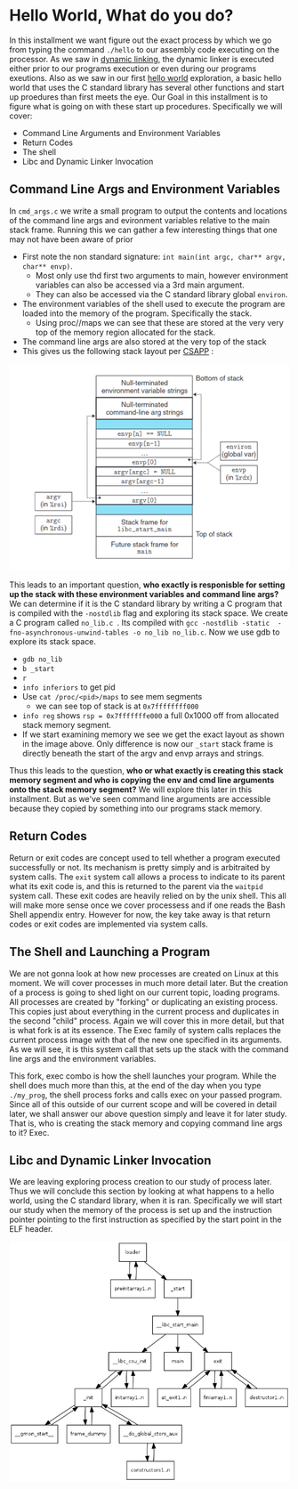 # Hello World, What do you do?

In this installment we want figure out the exact process by which we go from typing the command `./hello` to our assembly code executing on the processor. As we saw in [dynamic linking](../Dynamic_Linking/), the dynamic linker is executed either prior to our programs execution or even during our programs exeutions. Also as we saw in our first [hello world](../Hello_World/) exploration, a basic hello world that uses the C standard library has several other functions and start up proedures than first meets the eye. Our Goal in this installment is to figure what is going on with these start up procedures. Specifically we will cover:

* Command Line Arguments and Environment Variables
* Return Codes
* The shell
* Libc and Dynamic Linker Invocation


## Command Line Args and Environment Variables

In `cmd_args.c` we write a small program to output the contents and locations of the command line args and evironment variables relative to the main stack frame. Running this we can gather a few interesting things that one may not have been aware of prior

* First note the non standard signature: `int main(int argc, char** argv, char** envp)`.
    * Most only use thd first two arguments to main, however environment variables can also be accessed via a 3rd main argument.
    * They can also be accessed via the C standard library global `environ`.
* The environment variables of the shell used to execute the program are loaded into the memory of the program. Specifically the stack.
    * Using proc/<pid>/maps we can see that these are stored at the very very top of the memory region allocated for the stack. 
* The command line args are also stored at the very top of the stack
* This gives us the following stack layout per [CSAPP](../Computer%20Systems%20A%20Programmers%20Perspective%20(3rd).pdf) :

![alt text](./cmd_args.png)

This leads to an important question, **who exactly is responisble for setting up the stack with these environment variables and command line args?** We can determine if it is the C standard library by writing a C program that is compiled with the `-nostdlib` flag and exploring its stack space. We create a C program called `no_lib.c `. Its compiled with `gcc -nostdlib -static  -fno-asynchronous-unwind-tables -o no_lib no_lib.c`. Now we use gdb to explore its stack space.

* `gdb no_lib`
* `b _start`
* `r`
* `info inferiors` to get pid
* Use `cat /proc/<pid>/maps` to see mem segments
    * we can see top of stack is at `0x7ffffffff000`
* `info reg` shows `rsp = 0x7fffffffe000` a full 0x1000 off from allocated stack memory segment.
* If we start examining memory we see we get the exact layout as shown in the image above. Only difference is now our `_start` stack frame is directly beneath the start of the argv and envp arrays and strings.

Thus this leads to the question, **who or what exactly is creating this stack memory segment and who is copying the env and cmd line arguments onto the stack memory segment?** We will explore this later in this installment. But as we've seen command line arguments are accessible because they copied by something into our programs stack memory.

## Return Codes

Return or exit codes are concept used to tell whether a program executed successfully or not. Its mechanism is pretty simply and is arbitraited by system calls. The `exit` system call allows a process to indicate to its parent what its exit code is, and this is returned to the parent via the `waitpid` system call. These exit codes are heavily relied on by the unix shell. This all will make more sense once we cover processess and if one reads the Bash Shell appendix entry. However for now, the key take away is that return codes or exit codes are implemented via system calls.

## The Shell and Launching a Program

We are not gonna look at how new processes are created on Linux at this moment. We will cover processes in much more detail later. But the creation of a process is going to shed light on our current topic, loading programs. All processes are created by "forking" or duplicating an existing process. This copies just about everything in the current process and duplicates in the second "child" process. Again we will cover this in more detail, but that is what fork is at its essence. The Exec family of system calls replaces the current process image with that of the new one specified in its arguments. As we will see, it is this system call that sets up the stack with the command line args and the environment variables.

This fork, exec combo is how the shell launches your program. While the shell does much more than this, at the end of the day when you type `./my_prog`, the shell process forks and calls exec on your passed program. Since all of this outside of our current scope and will be covered in detail later, we shall answer our above question simply and leave it for later study. That is, who is creating the stack memory and copying command line args to it? Exec.

## Libc and Dynamic Linker Invocation

We are leaving exploring process creation to our study of process later. Thus we will conclude this section by looking at what happens to a hello world, using the C standard library, when it is ran. Specifically we will start our study when the memory of the process is set up and the instruction pointer pointing to the first instruction as specified by the start point in the ELF header.

![alt text](./callgraph.png)